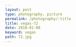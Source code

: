 ```yaml
---
layout: post
type: photography, picture
permalink: /photography/:title
title: vegas-72
date: 2018-01-08
keyword: vegas
path: 72.jpg
---
```




